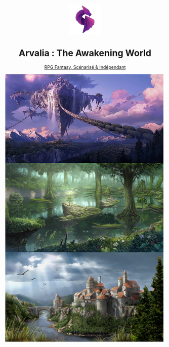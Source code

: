 <div align="center">
  <img src="src/assets/logo/arvalia-nobg.png" width="100" />

# Arvalia : The Awakening World
[RPG Fantasy, Scénarisé & Indépendant](https://arvalia-react.vercel.app)
</div>

<img align="left" src="src/assets/images/pics/IMG_0349.jpg" width="500" />
<img align="left" src="src/assets/images/pics/IMG_0350.jpg" width="500" />
<img align="left" src="src/assets/images/pics/IMG_0351.jpg" width="500" />
